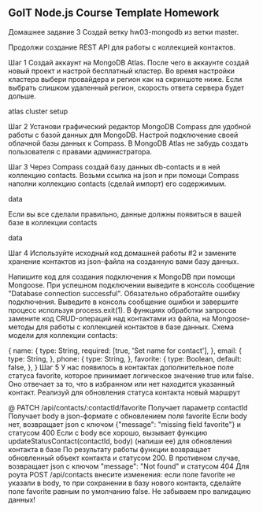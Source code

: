 ## GoIT Node.js Course Template Homework

Домашнее задание 3
Создай ветку hw03-mongodb из ветки master.

Продолжи создание REST API для работы с коллекцией контактов.

Шаг 1
Создай аккаунт на MongoDB Atlas. После чего в аккаунте создай новый проект и настрой бесплатный кластер. Во время настройки кластера выбери провайдера и регион как на скриншоте ниже. Если выбрать слишком удаленный регион, скорость ответа сервера будет дольше.

atlas cluster setup

Шаг 2
Установи графический редактор MongoDB Compass для удобной работы с базой данных для MongoDB. Настрой подключение своей облачной базы данных к Compass. В MongoDB Atlas не забудь создать пользователя с правами администратора.

Шаг 3
Через Compass создай базу данных db-contacts и в ней коллекцию contacts. Возьми ссылка на json и при помощи Compass наполни коллекцию contacts (сделай импорт) его содержимым.

data

Если вы все сделали правильно, данные должны появиться в вашей базе в коллекции contacts

data

Шаг 4
Используйте исходный код домашней работы #2 и замените хранение контактов из json-файла на созданную вами базу данных.

Напишите код для создания подключения к MongoDB при помощи Mongoose.
При успешном подключении выведите в консоль сообщение "Database connection successful".
Обязательно обработайте ошибку подключения. Выведите в консоль сообщение ошибки и завершите процесс используя process.exit(1).
В функциях обработки запросов замените код CRUD-операций над контактами из файла, на Mongoose-методы для работы с коллекцией контактов в базе данных.
Схема модели для коллекции contacts:

{
name: {
type: String,
required: [true, 'Set name for contact'],
},
email: {
type: String,
},
phone: {
type: String,
},
favorite: {
type: Boolean,
default: false,
},
}
Шаг 5
У нас появилось в контактах дополнительное поле статуса favorite, которое принимает логическое значение true или false. Оно отвечает за то, что в избранном или нет находится указанный контакт. Реализуй для обновления статуса контакта новый маршрут

@ PATCH /api/contacts/:contactId/favorite
Получает параметр contactId
Получает body в json-формате c обновлением поля favorite
Если body нет, возвращает json с ключом {"message": "missing field favorite"} и статусом 400
Если с body все хорошо, вызывает функцию updateStatusContact(contactId, body) (напиши ее) для обновления контакта в базе
По результату работы функции возвращает обновленный объект контакта и статусом 200. В противном случае, возвращает json с ключом "message": "Not found" и статусом 404
Для роута POST /api/contacts внесите изменения: если поле favorite не указали в body, то при сохранении в базу нового контакта, сделайте поле favorite равным по умолчанию false. Не забываем про валидацию данных!
